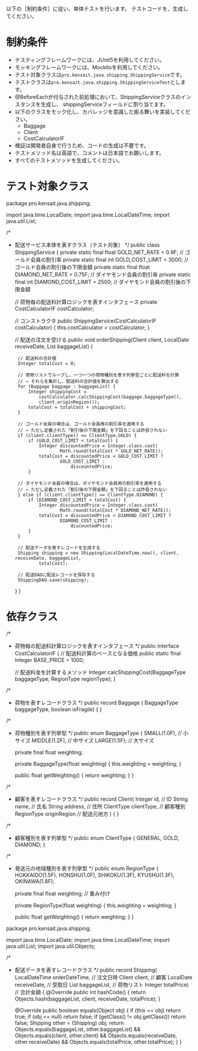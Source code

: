 以下の［制約条件］に従い、単体テストを行います。
テストコードを、生成してください。

# 制約条件

* テスティングフレームワークには、JUnit5を利用してください。
* モッキングフレームワークには、Mockitoを利用してください。
* テスト対象クラスは`pro.kensait.java.shipping.ShippingService`です。
* テストクラスは`pro.kensait.java.shipping.ShippingServiceTest`とします。
* @BeforeEachが付与された前処理において、ShippingServiceクラスのインスタンスを生成し、
  shippingServiceフィールドに割り当てます。
* 以下のクラスをモック化し、カバレッジを意識した振る舞いを実装してください。
  * Baggage
  * Client
  * CostCalculatorIF
* 検証は開発者自身で行うため、コードの生成は不要です。
* テストメソッド名は英語で、コメントは日本語でお願いします。
* すべてのテストメソッドを生成してください。

# テスト対象クラス
package pro.kensait.java.shipping;

import java.time.LocalDate;
import java.time.LocalDateTime;
import java.util.List;

/*
 * 配送サービス本体を表すクラス（テスト対象）
 */
public class ShippingService {
    private static final float GOLD_NET_RATE = 0.9F; // ゴールド会員の割引率
    private static final int GOLD_COST_LIMIT = 3000; // ゴールド会員の割引後の下限金額
    private static final float DIAMOND_NET_RATE = 0.75F; // ダイヤモンド会員の割引率
    private static final int DIAMOND_COST_LIMIT = 2500; // ダイヤモンド会員の割引後の下限金額

    // 荷物毎の配送料計算ロジックを表すインタフェース
    private CostCalculatorIF costCalculator;

    // コンストラクタ
    public ShippingService(CostCalculatorIF costCalculator) {
        this.costCalculator = costCalculator;
    }

    // 配送の注文を受ける
    public void orderShipping(Client client, LocalDate receiveDate, List<Baggage> baggageList) {

        // 配送料の合計値
        Integer totalCost = 0;

        // 荷物リストでループし、一つ一つの荷物種別を表す列挙型ごとに配送料を計算
        // → それらを集計し、配送料の合計値を算出する
        for (Baggage baggage : baggageList) {
            Integer shippingCost =
                costCalculator.calcShippingCost(baggage.baggageType(),
                client.originRegion());
            totalCost = totalCost + shippingCost;
        }

        // ゴールド会員の場合は、ゴールド会員用の割引率を適用する
        // → ただし定義された「割引後の下限金額」を下回ることは許容されない
        if (client.clientType() == ClientType.GOLD) {
            if (GOLD_COST_LIMIT < totalCost) {
                Integer discountedPrice = Integer.class.cast(
                        Math.round(totalCost * GOLD_NET_RATE));
                totalCost = discountedPrice < GOLD_COST_LIMIT ?
                        GOLD_COST_LIMIT :
                            discountedPrice;
            }

        // ダイヤモンド会員の場合は、ダイヤモンド会員用の割引率を適用する
        // → ただし定義された「割引後の下限金額」を下回ることは許容されない
        } else if (client.clientType() == ClientType.DIAMOND) {
            if (DIAMOND_COST_LIMIT < totalCost) {
                Integer discountedPrice = Integer.class.cast(
                        Math.round(totalCost * DIAMOND_NET_RATE));
                totalCost = discountedPrice < DIAMOND_COST_LIMIT ?
                        DIAMOND_COST_LIMIT :
                            discountedPrice;
            }
        }

        // 配送データを表すレコードを生成する
        Shipping shipping = new Shipping(LocalDateTime.now(), client, receiveDate, baggageList,
                totalCost);

        // 配送DAOに配送レコードを保存する
        ShippingDAO.save(shipping);
    }
}

# 依存クラス
/*
 * 荷物毎の配送料計算ロジックを表すインタフェース
 */
public interface CostCalculatorIF {
    // 配送料計算のベースとなる価格
    public static final Integer BASE_PRICE = 1000;

    // 配送料金を計算するメソッド
    Integer calcShippingCost(BaggageType baggageType, RegionType regionType);
}

/*
 * 荷物を表すレコードクラス
 */
public record Baggage (
    BaggageType baggageType,
    boolean isFragile) {
}

/*
 * 荷物種別を表す列挙型
 */
public enum BaggageType {
    SMALL(1.0F), // 小サイズ
    MIDDLE(1.2F), // 中サイズ
    LARGE(1.5F); // 大サイズ

    private final float weighting;

    private BaggageType(float weighting) {
        this.weighting = weighting;
    }

    public float getWeighting() {
        return weighting;
    }
}

/*
 * 顧客を表すレコードクラス
 */
public record Client(
        Integer id, // ID
        String name, // 氏名
        String address, // 住所
        ClientType clientType, // 顧客種別
        RegionType originRegion // 配送元地方
        ) {
}

/*
 * 顧客種別を表す列挙型
 */
public enum ClientType {
    GENERAL, GOLD, DIAMOND;
}

/*
 * 発送元の地域種別を表す列挙型
 */
public enum RegionType {
    HOKKAIDO(1.5F),
    HONSHU(1.0F),
    SHIKOKU(1.3F),
    KYUSHU(1.3F),
    OKINAWA(1.8F);

    private final float weighting; // 重み付け

    private RegionType(float weighting) {
        this.weighting = weighting;
    }

    public float getWeighting() {
        return weighting;
    }
}

package pro.kensait.java.shipping;

import java.time.LocalDate;
import java.time.LocalDateTime;
import java.util.List;
import java.util.Objects;

/*
 * 配送データを表すレコードクラス
 */
public record Shipping(
        LocalDateTime orderDateTime, // 注文日時
        Client client, // 顧客
        LocalDate receiveDate, // 受取日
        List<Baggage> baggageList, // 荷物リスト
        Integer totalPrice) // 合計金額 
{
    @Override
    public int hashCode() {
        return Objects.hash(baggageList, client, receiveDate, totalPrice);
    }

    @Override
    public boolean equals(Object obj) {
        if (this == obj)
            return true;
        if (obj == null)
            return false;
        if (getClass() != obj.getClass())
            return false;
        Shipping other = (Shipping) obj;
        return Objects.equals(baggageList, other.baggageList)
                && Objects.equals(client, other.client)
                && Objects.equals(receiveDate, other.receiveDate)
                && Objects.equals(totalPrice, other.totalPrice);
    }
}
```